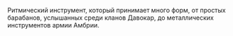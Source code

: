 Ритмический инструмент, который принимает много форм, от простых барабанов, услышанных среди кланов Давокар, до металлических инструментов армии Амбрии.